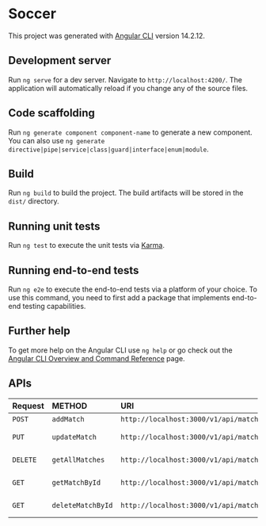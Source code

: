 # Soccer

This project was generated with [Angular CLI](https://github.com/angular/angular-cli) version 14.2.12.

## Development server

Run `ng serve` for a dev server. Navigate to `http://localhost:4200/`. The application will automatically reload if you change any of the source files.

## Code scaffolding

Run `ng generate component component-name` to generate a new component. You can also use `ng generate directive|pipe|service|class|guard|interface|enum|module`.

## Build

Run `ng build` to build the project. The build artifacts will be stored in the `dist/` directory.

## Running unit tests

Run `ng test` to execute the unit tests via [Karma](https://karma-runner.github.io).

## Running end-to-end tests

Run `ng e2e` to execute the end-to-end tests via a platform of your choice. To use this command, you need to first add a package that implements end-to-end testing capabilities.

## Further help

To get more help on the Angular CLI use `ng help` or go check out the [Angular CLI Overview and Command Reference](https://angular.io/cli) page.

## APIs

| Request | METHOD     |  URI | Description        |
| :-------- | :------- | :----- |:-------------------|
| `POST` | `addMatch` | `http://localhost:3000/v1/api/matches` | Add match          |
| `PUT` | `updateMatch` | `http://localhost:3000/v1/api/matches` | Update match       |
| `DELETE` | `getAllMatches` | `http://localhost:3000/v1/api/matches` | Get all matches    |
| `GET` | `getMatchById` | `http://localhost:3000/v1/api/matches` | Get match by Id    |
| `GET` | `deleteMatchById` | `http://localhost:3000/v1/api/matches` | Delete match by Id |


